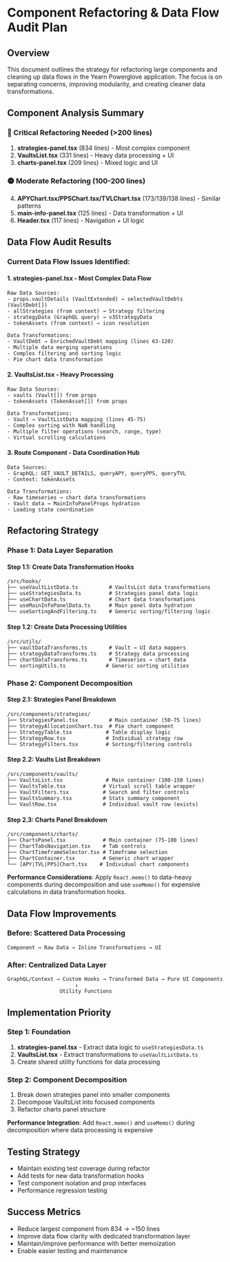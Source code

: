 # Component Refactoring & Data Flow Audit Plan

## Overview
This document outlines the strategy for refactoring large components and cleaning up data flows in the Yearn Powerglove application. The focus is on separating concerns, improving modularity, and creating cleaner data transformations.

## Component Analysis Summary

### 🔴 Critical Refactoring Needed (>200 lines)
1. **strategies-panel.tsx** (834 lines) - Most complex component
2. **VaultsList.tsx** (331 lines) - Heavy data processing + UI
3. **charts-panel.tsx** (209 lines) - Mixed logic and UI

### 🟡 Moderate Refactoring (100-200 lines)
4. **APYChart.tsx/PPSChart.tsx/TVLChart.tsx** (173/139/138 lines) - Similar patterns
5. **main-info-panel.tsx** (125 lines) - Data transformation + UI
6. **Header.tsx** (117 lines) - Navigation + UI logic

## Data Flow Audit Results

### Current Data Flow Issues Identified:

#### 1. **strategies-panel.tsx** - Most Complex Data Flow
```
Raw Data Sources:
- props.vaultDetails (VaultExtended) → selectedVaultDebts (VaultDebt[])
- allStrategies (from context) → Strategy filtering
- strategyData (GraphQL query) → v3StrategyData
- tokenAssets (from context) → icon resolution

Data Transformations:
- VaultDebt → EnrichedVaultDebt mapping (lines 63-120)
- Multiple data merging operations
- Complex filtering and sorting logic
- Pie chart data transformation
```

#### 2. **VaultsList.tsx** - Heavy Processing
```
Raw Data Sources:
- vaults (Vault[]) from props
- tokenAssets (TokenAsset[]) from props

Data Transformations:
- Vault → VaultListData mapping (lines 45-75)
- Complex sorting with NaN handling
- Multiple filter operations (search, range, type)
- Virtual scrolling calculations
```

#### 3. **Route Component** - Data Coordination Hub
```
Data Sources:
- GraphQL: GET_VAULT_DETAILS, queryAPY, queryPPS, queryTVL
- Context: tokenAssets

Data Transformations:
- Raw timeseries → chart data transformations
- Vault data → MainInfoPanelProps hydration
- Loading state coordination
```

## Refactoring Strategy

### Phase 1: Data Layer Separation

#### Step 1.1: Create Data Transformation Hooks
```
/src/hooks/
├── useVaultListData.ts          # VaultsList data transformations
├── useStrategiesData.ts         # Strategies panel data logic  
├── useChartData.ts              # Chart data transformations
├── useMainInfoPanelData.ts      # Main panel data hydration
└── useSortingAndFiltering.ts    # Generic sorting/filtering logic
```

#### Step 1.2: Create Data Processing Utilities
```
/src/utils/
├── vaultDataTransforms.ts       # Vault → UI data mappers
├── strategyDataTransforms.ts    # Strategy data processing
├── chartDataTransforms.ts       # Timeseries → chart data
└── sortingUtils.ts             # Generic sorting utilities
```

### Phase 2: Component Decomposition

#### Step 2.1: Strategies Panel Breakdown
```
/src/components/strategies/
├── StrategiesPanel.tsx          # Main container (50-75 lines)
├── StrategyAllocationChart.tsx  # Pie chart component
├── StrategyTable.tsx           # Table display logic
├── StrategyRow.tsx             # Individual strategy row
└── StrategyFilters.tsx         # Sorting/filtering controls
```

#### Step 2.2: Vaults List Breakdown  
```
/src/components/vaults/
├── VaultsList.tsx              # Main container (100-150 lines)
├── VaultsTable.tsx            # Virtual scroll table wrapper
├── VaultFilters.tsx           # Search and filter controls
├── VaultsSummary.tsx          # Stats summary component
└── VaultRow.tsx               # Individual vault row (exists)
```

#### Step 2.3: Charts Panel Breakdown
```
/src/components/charts/
├── ChartsPanel.tsx            # Main container (75-100 lines)  
├── ChartTabsNavigation.tsx    # Tab controls
├── ChartTimeframeSelector.tsx # Timeframe selection
├── ChartContainer.tsx         # Generic chart wrapper
└── [APY|TVL|PPS]Chart.tsx    # Individual chart components
```

**Performance Considerations**: Apply `React.memo()` to data-heavy components during decomposition and use `useMemo()` for expensive calculations in data transformation hooks.

## Data Flow Improvements

### Before: Scattered Data Processing
```
Component → Raw Data → Inline Transformations → UI
```

### After: Centralized Data Layer
```
GraphQL/Context → Custom Hooks → Transformed Data → Pure UI Components
                      ↓
                 Utility Functions
```

## Implementation Priority

### Step 1: Foundation
1. **strategies-panel.tsx** - Extract data logic to `useStrategiesData.ts`
2. **VaultsList.tsx** - Extract transformations to `useVaultListData.ts`
3. Create shared utility functions for data processing

### Step 2: Component Decomposition  
1. Break down strategies panel into smaller components
2. Decompose VaultsList into focused components
3. Refactor charts panel structure

**Performance Integration**: Add `React.memo()` and `useMemo()` during decomposition where data processing is expensive

## Testing Strategy

- Maintain existing test coverage during refactor
- Add tests for new data transformation hooks
- Test component isolation and prop interfaces
- Performance regression testing

## Success Metrics

- Reduce largest component from 834 → ~150 lines
- Improve data flow clarity with dedicated transformation layer
- Maintain/improve performance with better memoization
- Enable easier testing and maintenance
